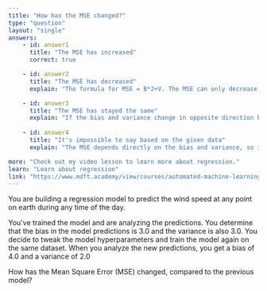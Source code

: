 ```yaml
---
title: "How has the MSE changed?"
type: "question"
layout: "single"
answers:
    - id: answer1
      title: "The MSE has increased"
      correct: true

    - id: answer2
      title: "The MSE has decreased"
      explain: "The formula for MSE = B*2+V. The MSE can only decrease if both bias and variance decrease, or if the variance decreases more than twice as fast as the bias increases."

    - id: answer3
      title: "The MSE has stayed the same"
      explain: "If the bias and variance change in opposite direction by the same amount, the MSE increases."
      
    - id: answer4
      title: "It's impossible to say based on the given data"
      explain: "The MSE depends directly on the bias and variance, so if we know both values, we can calculate how the MSE has changed."

more: "Check out my video lesson to learn more about regression."
learn: "Learn about regression"
link: "https://www.mdft.academy/view/courses/automated-machine-learning-with-mlnet/403055-regression/1153071-introducing-linear-regression"
---
```


You are building a regression model to predict the wind speed at any point on earth during any time of the day. 

You've trained the model and are analyzing the predictions. You determine that the bias in the model predictions is 3.0 and the variance is also 3.0. You decide to tweak the model hyperparameters and train the model again on the same dataset. When you analyze the new predictions, you get a bias of 4.0 and a variance of 2.0

How has the Mean Square Error (MSE) changed, compared to the previous model? 

